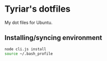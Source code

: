 # Tyriar's dotfiles

My dot files for Ubuntu.

## Installing/syncing environment

```bash
node cli.js install
source ~/.bash_profile
```

